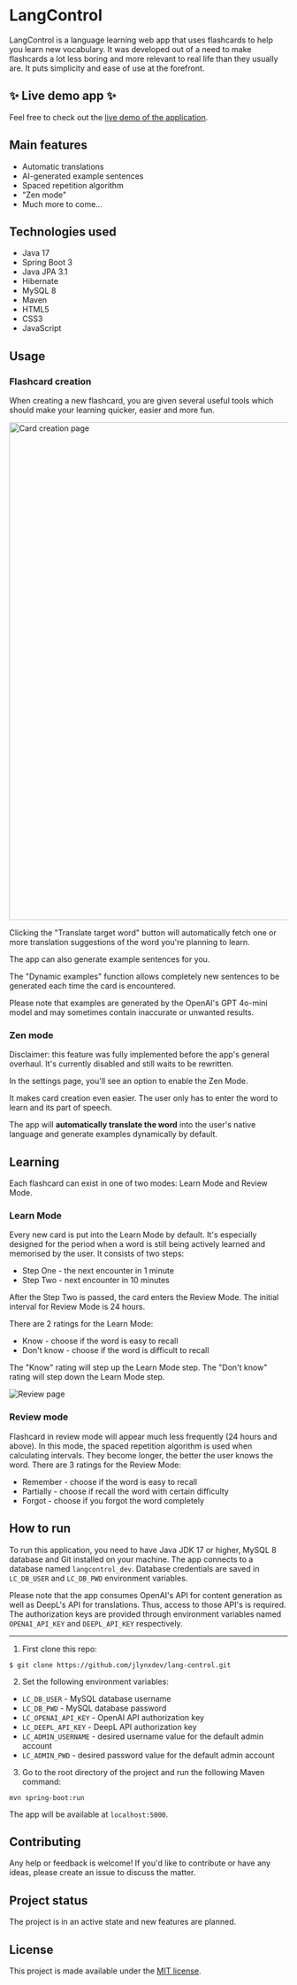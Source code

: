 # LangControl

LangControl is a language learning web app that uses flashcards to help you learn new vocabulary.
It was developed out of a need to make flashcards a lot less boring and more relevant to real life than they usually are.
It puts simplicity and ease of use at the forefront.

## ✨ Live demo app ✨
Feel free to check out the [live demo of the application](https://www.langcontrol.jlynx.dev).

## Main features

* Automatic translations
* AI-generated example sentences
* Spaced repetition algorithm
* "Zen mode"
* Much more to come...

## Technologies used

* Java 17
* Spring Boot 3
* Java JPA 3.1
* Hibernate
* MySQL 8
* Maven
* HTML5
* CSS3
* JavaScript

## Usage

### Flashcard creation

When creating a new flashcard, you are given several useful tools which should make your learning quicker, easier and more fun.

<img alt="Card creation page" src="images/create_card.png" height="900"/>

Clicking the "Translate target word" button will automatically fetch one or more translation suggestions of the word you're planning to learn.

The app can also generate example sentences for you.

The "Dynamic examples" function allows completely new sentences to be generated each time the card is encountered.

Please note that examples are generated by the OpenAI's GPT 4o-mini model and may sometimes contain inaccurate or unwanted results.

### Zen mode

Disclaimer: this feature was fully implemented before the app's general overhaul. It's currently disabled and still waits to be rewritten.

In the settings page, you'll see an option to enable the Zen Mode.

[//]: # (![Enable zen mode setting]&#40;images/settings.png&#41;)

It makes card creation even easier. The user only has to enter the word to learn and its part of speech.

[//]: # (<img alt="Card creation in zen mode page" src="images/create_card_zen_mode.png" width="500"/>)

The app will **automatically translate the word** into the user's native language and generate examples dynamically by default.

## Learning

Each flashcard can exist in one of two modes: Learn Mode and Review Mode.

### Learn Mode

Every new card is put into the Learn Mode by default.
It's especially designed for the period when a word is still being actively learned and memorised by the user. It consists of two steps:

 * Step One - the next encounter in 1 minute
 * Step Two - next encounter in 10 minutes


After the Step Two is passed, the card enters the Review Mode. The initial interval for Review Mode is 24 hours.

There are 2 ratings for the Learn Mode:

* Know - choose if the word is easy to recall
* Don't know - choose if the word is difficult to recall

The "Know" rating will step up the Learn Mode step. The "Don't know" rating will step down the Learn Mode step.

![Review page](/images/review_page.png)

### Review mode

Flashcard in review mode will appear much less frequently (24 hours and above). In this mode, the spaced repetition algorithm
is used when calculating intervals. They become longer, the better the user knows the word.
There are 3 ratings for the Review Mode:

* Remember - choose if the word is easy to recall
* Partially - choose if recall the word with certain difficulty
* Forgot - choose if you forgot the word completely

## How to run

To run this application, you need to have Java JDK 17 or higher, MySQL 8 database and Git installed on your machine.
The app connects to a database named `langcontrol_dev`. Database credentials are saved in `LC_DB_USER` and `LC_DB_PWD` environment variables.

Please note that the app consumes OpenAI's API for content generation as well as DeepL's API for translations.
Thus, access to those API's is required. The authorization keys are provided through environment variables named `OPENAI_API_KEY` and `DEEPL_API_KEY` respectively.

---
1. First clone this repo:
```console
$ git clone https://github.com/jlynxdev/lang-control.git
```

2. Set the following environment variables:
* `LC_DB_USER` - MySQL database username
* `LC_DB_PWD` - MySQL database password
* `LC_OPENAI_API_KEY` - OpenAI API authorization key
* `LC_DEEPL_API_KEY` - DeepL API authorization key
* `LC_ADMIN_USERNAME` - desired username value for the default admin account
* `LC_ADMIN_PWD` - desired password value for the default admin account

3. Go to the root directory of the project and run the following Maven command:
```console
mvn spring-boot:run
```

The app will be available at `localhost:5000`.

## Contributing

Any help or feedback is welcome! If you'd like to contribute or have any ideas, please create an issue to discuss the matter.

## Project status

The project is in an active state and new features are planned.

## License

This project is made available under the [MIT license](LICENSE).
